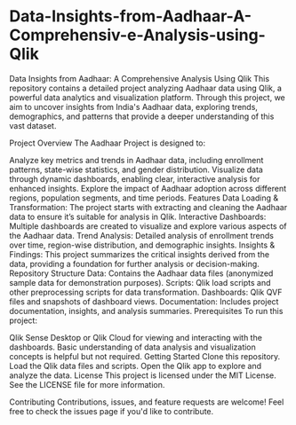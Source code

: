 # Data-Insights-from-Aadhaar-A-Comprehensiv-e-Analysis-using-Qlik
Data Insights from Aadhaar: A Comprehensive Analysis Using Qlik
This repository contains a detailed project analyzing Aadhaar data using Qlik, a powerful data analytics and visualization platform. Through this project, we aim to uncover insights from India's Aadhaar data, exploring trends, demographics, and patterns that provide a deeper understanding of this vast dataset.

Project Overview
The Aadhaar Project is designed to:

Analyze key metrics and trends in Aadhaar data, including enrollment patterns, state-wise statistics, and gender distribution.
Visualize data through dynamic dashboards, enabling clear, interactive analysis for enhanced insights.
Explore the impact of Aadhaar adoption across different regions, population segments, and time periods.
Features
Data Loading & Transformation: The project starts with extracting and cleaning the Aadhaar data to ensure it’s suitable for analysis in Qlik.
Interactive Dashboards: Multiple dashboards are created to visualize and explore various aspects of the Aadhaar data.
Trend Analysis: Detailed analysis of enrollment trends over time, region-wise distribution, and demographic insights.
Insights & Findings: This project summarizes the critical insights derived from the data, providing a foundation for further analysis or decision-making.
Repository Structure
Data: Contains the Aadhaar data files (anonymized sample data for demonstration purposes).
Scripts: Qlik load scripts and other preprocessing scripts for data transformation.
Dashboards: Qlik QVF files and snapshots of dashboard views.
Documentation: Includes project documentation, insights, and analysis summaries.
Prerequisites
To run this project:

Qlik Sense Desktop or Qlik Cloud for viewing and interacting with the dashboards.
Basic understanding of data analysis and visualization concepts is helpful but not required.
Getting Started
Clone this repository.
Load the Qlik data files and scripts.
Open the Qlik app to explore and analyze the data.
License
This project is licensed under the MIT License. See the LICENSE file for more information.

Contributing
Contributions, issues, and feature requests are welcome! Feel free to check the issues page if you'd like to contribute.


